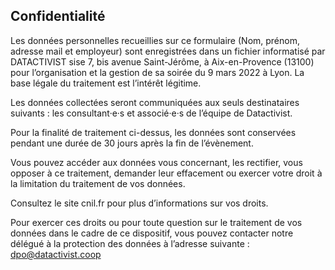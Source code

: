 Confidentialité
---

Les données personnelles recueillies sur ce formulaire (Nom, prénom, adresse mail et employeur) sont enregistrées dans un fichier informatisé par DATACTIVIST sise 7, bis avenue Saint-Jérôme, à Aix-en-Provence (13100) pour l’organisation et la gestion de sa soirée du 9 mars 2022 à Lyon. La base légale du traitement est l’intérêt légitime.

Les données collectées seront communiquées aux seuls destinataires suivants : les consultant·e·s et associé·e·s de l’équipe de Datactivist.

Pour la finalité de traitement ci-dessus, les données sont conservées pendant une durée de 30 jours après la fin de l’évènement.

Vous pouvez accéder aux données vous concernant, les rectifier, vous opposer à ce traitement, demander leur effacement ou exercer votre droit à la limitation du traitement de vos données.

Consultez le site cnil.fr pour plus d’informations sur vos droits.

Pour exercer ces droits ou pour toute question sur le traitement de vos données dans le cadre de ce dispositif, vous pouvez contacter notre délégué à la protection des données à l’adresse suivante : dpo@datactivist.coop
